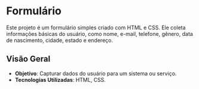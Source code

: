 # Formulário
Este projeto é um formulário simples criado com HTML e CSS. Ele coleta informações básicas do usuário, como nome, e-mail, telefone, gênero, data de nascimento, cidade, estado e endereço.

## Visão Geral
- **Objetivo**: Capturar dados do usuário para um sistema ou serviço.
- **Tecnologias Utilizadas**: HTML, CSS.


